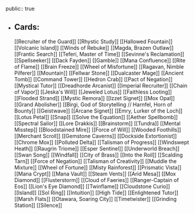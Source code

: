 public:: true
- ## Cards:
	[[Recruiter of the Guard]]
	[[Rhystic Study]]
	[[Hallowed Fountain]]
	[[Volcanic Island]]
	[[Winds of Rebuke]]
	[[Magda, Brazen Outlaw]]
	[[Frantic Search]]
	[[Teferi, Master of Time]]
	[[Sevinne's Reclamation]]
	[[Spellseeker]]
	[[Dack Fayden]]
	[[Gamble]]
	[[Mana Confluence]]
	[[Rite of Flame]]
	[[Brain Freeze]]
	[[Wheel of Misfortune]]
	[[Ragavan, Nimble Pilferer]]
	[[Mountain]]
	[[Fellwar Stone]]
	[[Dualcaster Mage]]
	[[Ancient Tomb]]
	[[Command Tower]]
	[[Hedron Crab]]
	[[Pact of Negation]]
	[[Mystical Tutor]]
	[[Dreadhorde Arcanist]]
	[[Imperial Recruiter]]
	[[Chain of Vapor]]
	[[Jeska's Will]]
	[[Jeweled Lotus]]
	[[Faithless Looting]]
	[[Flooded Strand]]
	[[Mystic Remora]]
	[[Izzet Signet]]
	[[Mox Opal]]
	[[Grand Abolisher]]
	[[Birgi, God of Storytelling // Harnfel, Horn of Bounty]]
	[[Geistwave]]
	[[Arcane Signet]]
	[[Emry, Lurker of the Loch]]
	[[Lotus Petal]]
	[[Snap]]
	[[Solve the Equation]]
	[[Aether Spellbomb]]
	[[Spectral Sailor]]
	[[Lore Drakkis]]
	[[Brainstorm]]
	[[Tundra]]
	[[Mental Misstep]]
	[[Bloodstained Mire]]
	[[Force of Will]]
	[[Wooded Foothills]]
	[[Merchant Scroll]]
	[[Gemstone Caverns]]
	[[Dockside Extortionist]]
	[[Chrome Mox]]
	[[Polluted Delta]]
	[[Talisman of Progress]]
	[[Windswept Heath]]
	[[Raugrin Triome]]
	[[Esper Sentinel]]
	[[Underworld Breach]]
	[[Swan Song]]
	[[Windfall]]
	[[City of Brass]]
	[[Into the Roil]]
	[[Scalding Tarn]]
	[[Force of Negation]]
	[[Talisman of Creativity]]
	[[Muddle the Mixture]]
	[[Wheel of Fortune]]
	[[Misty Rainforest]]
	[[Prismatic Vista]]
	[[Mana Crypt]]
	[[Mana Vault]]
	[[Steam Vents]]
	[[Arid Mesa]]
	[[Mox Diamond]]
	[[Flusterstorm]]
	[[Cloud of Faeries]]
	[[Ranger-Captain of Eos]]
	[[Lion's Eye Diamond]]
	[[Twinflame]]
	[[Cloudstone Curio]]
	[[Island]]
	[[Sol Ring]]
	[[Intuition]]
	[[High Tide]]
	[[Enlightened Tutor]]
	[[Marsh Flats]]
	[[Otawara, Soaring City]]
	[[Timetwister]]
	[[Grinding Station]]
	[[Silence]]
